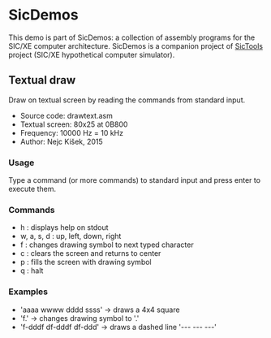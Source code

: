 # SicDemos
This demo is part of SicDemos: a collection of assembly programs for the SIC/XE computer architecture. SicDemos is a companion project of [SicTools](https://github.com/jurem/SicTools) project (SIC/XE hypothetical computer simulator).

## Textual draw
Draw on textual screen by reading the commands from standard input.
* Source code: drawtext.asm
* Textual screen: 80x25 at 0B800
* Frequency: 10000 Hz = 10 kHz
* Author: Nejc Kišek, 2015

### Usage

Type a command (or more commands) to standard input and press enter to execute them.

### Commands
* h : displays help on stdout
* w, a, s, d : up, left, down, right
* f : changes drawing symbol to next typed character
* c : clears the screen and returns to center
* p : fills the screen with drawing symbol
* q : halt

### Examples
* 'aaaa wwww dddd ssss' -> draws a 4x4 square
* 'f.' -> changes drawing symbol to '.'
* 'f-dddf df-dddf df-ddd' -> draws a dashed line '--- --- ---'
